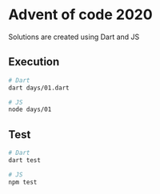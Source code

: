 # Advent of code 2020

Solutions are created using Dart and JS

## Execution

```bash
# Dart
dart days/01.dart

# JS
node days/01
```

## Test

```bash
# Dart
dart test

# JS
npm test
```
